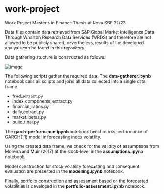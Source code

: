 # work-project
 Work Project Master's in Finance Thesis at Nova SBE 22/23

Data files contain data retrieved from S&P Global Market Intelligence Data Through Wharton Research Data Services (WRDS) and therefore are not allowed to be publicly shared, nevertheless, results of the developed analysis can be found in this repository.

Data gathering stucture is constructed as follows:

![image](https://github.com/mteodoro11/work-project/assets/78867736/9e1f1df9-3ec5-4296-adcb-bf62886d4af4)

The following scripts gather the required data. The **data-gatherer.ipynb** notebook calls all scripts and joins all data collected into a single data frame.

- fred_extract.py
- index_components_extract.py
- financial_ratios.py
- daily_extract.py
- market_betas.py
- build_final.py

The **garch-performance.ipynb** notebook benchmarks performance of GARCH(1,1) model in forecasting index volatility.

Using the created data frame, we check for the validity of assumptions from Moreira and Muir (2017) at the stock-level in the **assumptions.ipynb** notebook.

Model construction for stock volatility forecasting and consequent evaluation are presented in the **modelling.ipynb** notebook.

Finally, portfolio construction and assessment based on the forecasted volatilities is developed in the **portfolio-assessment.ipynb** notebook.
